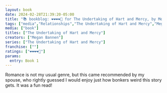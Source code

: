 ```yaml
---
layout: book
date: 2024-02-28T21:39:20-05:00
title: "📚 bookblog: ❤️❤️❤️❤️🖤 for The Undertaking of Hart and Mercy, by Megan Bannen"
tags: ["media","Relationships","The Undertaking of Hart and Mercy","Megan Bannen","romance"]
media: ["book"]
titles: ["The Undertaking of Hart and Mercy"]
creators: ["Megan Bannen"]
series: ["The Undertaking of Hart and Mercy"]
franchise: [""]
ratings: ["❤️❤️❤️❤️🖤"]
params:
  entry: Book 1
---
```


Romance is not my usual genre, but this came recommended by my spouse, who rightly guessed I would enjoy just how bonkers weird this story gets. It was a fun read!
